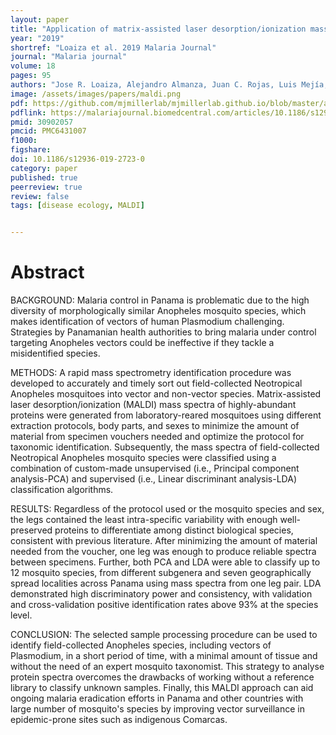 ```yaml
---
layout: paper
title: "Application of matrix-assisted laser desorption/ionization mass spectrometry to identify species of Neotropical Anopheles vectors of malaria"
year: "2019"
shortref: "Loaiza et al. 2019 Malaria Journal"
journal: "Malaria journal"
volume: 18
pages: 95
authors: "Jose R. Loaiza, Alejandro Almanza, Juan C. Rojas, Luis Mejía, Norma D. Cervantes, Javier E. Sanchez-Galan, Fernando Merchán, Arnaud Grillet, Matthew J. Miller, Luis F. De León, Rolando A. Gittens "
image: /assets/images/papers/maldi.png
pdf: https://github.com/mjmillerlab/mjmillerlab.github.io/blob/master/assets/pdfs/2019b_loaiza.pdf
pdflink: https://malariajournal.biomedcentral.com/articles/10.1186/s12936-019-2723-0
pmid: 30902057
pmcid: PMC6431007 
f1000:
figshare:
doi: 10.1186/s12936-019-2723-0
category: paper
published: true
peerreview: true
review: false
tags: [disease ecology, MALDI]


---
```


# Abstract
BACKGROUND: Malaria control in Panama is problematic due to the high diversity of morphologically similar Anopheles mosquito species, which makes identification of vectors of human Plasmodium challenging. Strategies by Panamanian health authorities to bring malaria under control targeting Anopheles vectors could be ineffective if they tackle a misidentified species.

METHODS:
A rapid mass spectrometry identification procedure was developed to accurately and timely sort out field-collected Neotropical Anopheles mosquitoes into vector and non-vector species. Matrix-assisted laser desorption/ionization (MALDI) mass spectra of highly-abundant proteins were generated from laboratory-reared mosquitoes using different extraction protocols, body parts, and sexes to minimize the amount of material from specimen vouchers needed and optimize the protocol for taxonomic identification. Subsequently, the mass spectra of field-collected Neotropical Anopheles mosquito species were classified using a combination of custom-made unsupervised (i.e., Principal component analysis-PCA) and supervised (i.e., Linear discriminant analysis-LDA) classification algorithms.

RESULTS:
Regardless of the protocol used or the mosquito species and sex, the legs contained the least intra-specific variability with enough well-preserved proteins to differentiate among distinct biological species, consistent with previous literature. After minimizing the amount of material needed from the voucher, one leg was enough to produce reliable spectra between specimens. Further, both PCA and LDA were able to classify up to 12 mosquito species, from different subgenera and seven geographically spread localities across Panama using mass spectra from one leg pair. LDA demonstrated high discriminatory power and consistency, with validation and cross-validation positive identification rates above 93% at the species level.

CONCLUSION:
The selected sample processing procedure can be used to identify field-collected Anopheles species, including vectors of Plasmodium, in a short period of time, with a minimal amount of tissue and without the need of an expert mosquito taxonomist. This strategy to analyse protein spectra overcomes the drawbacks of working without a reference library to classify unknown samples. Finally, this MALDI approach can aid ongoing malaria eradication efforts in Panama and other countries with large number of mosquito's species by improving vector surveillance in epidemic-prone sites such as indigenous Comarcas.
